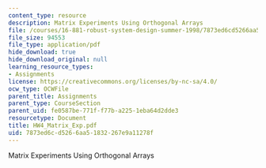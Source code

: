 ```yaml
---
content_type: resource
description: Matrix Experiments Using Orthogonal Arrays
file: /courses/16-881-robust-system-design-summer-1998/7873ed6cd5266aa51832267e9a11278f_HW4_Matrix_Exp.pdf
file_size: 94553
file_type: application/pdf
hide_download: true
hide_download_original: null
learning_resource_types:
- Assignments
license: https://creativecommons.org/licenses/by-nc-sa/4.0/
ocw_type: OCWFile
parent_title: Assignments
parent_type: CourseSection
parent_uid: fe0587be-771f-f77b-a225-1eba64d2dde3
resourcetype: Document
title: HW4_Matrix_Exp.pdf
uid: 7873ed6c-d526-6aa5-1832-267e9a11278f
---
```

Matrix Experiments Using Orthogonal Arrays